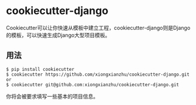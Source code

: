 # cookiecutter-django
Cookiecutter可以让你快速从模板中建立工程，cookiecutter-django则是Django的模板，可以快速生成Django大型项目模板。

## 用法

```
$ pip install cookiecutter
$ cookiecutter https://github.com/xiongxianzhu/cookiecutter-django.git
or
$ cookiecutter git@github.com:xiongxianzhu/cookiecutter-django.git
```

你将会被要求填写一些基本的项目信息。


